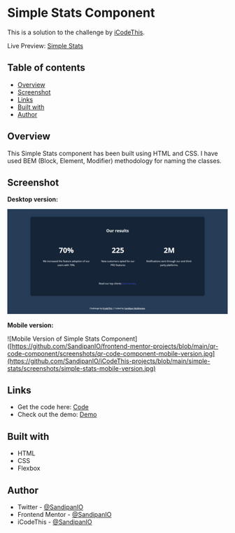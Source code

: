 # Simple Stats Component

This is a solution to the challenge by [iCodeThis](https://icodethis.com/).

Live Preview: [Simple Stats](https://sandipan-qr-code-component.netlify.app/)

## Table of contents

- [Overview](#overview)
- [Screenshot](#screenshot)
- [Links](#links)
- [Built with](#built-with)
- [Author](#author)

## Overview

This Simple Stats component has been built using HTML and CSS. I have used BEM (Block, Element, Modifier) methodology for naming the classes.

## Screenshot

**Desktop version:**

![Desktop Version of Simple Stats Component](https://github.com/SandipanIO/iCodeThis-projects/blob/main/simple-stats/screenshots/simple-stats-desktop-version.png)

**Mobile version:**

![Mobile Version of Simple Stats Component]([https://github.com/SandipanIO/frontend-mentor-projects/blob/main/qr-code-component/screenshots/qr-code-component-mobile-version.jpg](https://github.com/SandipanIO/iCodeThis-projects/blob/main/simple-stats/screenshots/simple-stats-mobile-version.jpg)

## Links

- Get the code here: [Code](https://github.com/SandipanIO/iCodeThis-projects/tree/main/simple-stats)
- Check out the demo: [Demo](https://sandipan-simple-stats.netlify.app/)


## Built with

- HTML
- CSS
- Flexbox

## Author

- Twitter - [@SandipanIO](https://www.twitter.com/SandipanIO)
- Frontend Mentor - [@SandipanIO](https://www.frontendmentor.io/profile/SandipanIO)
- iCodeThis - [@SandipanIO](https://icodethis.com/SandipanIO)
